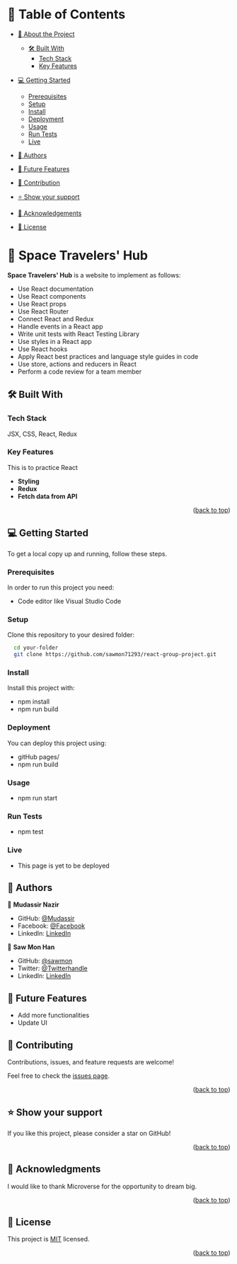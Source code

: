 <a name="readme-top"></a>

# 📗 Table of Contents

- [📖 About the Project](#about-project)

  - [🛠 Built With](#built-with)
    - [Tech Stack](#tech-stack)
    - [Key Features](#key-features)

- [💻 Getting Started](#getting-started)

  - [Prerequisites](#prerequisites)
  - [Setup](#setup)
  - [Install](#install)
  - [Deployment](#deployment)
  - [Usage](#usage)
  - [Run Tests](#runtests)
  - [Live](#live)

- [👥 Authors](#authors)
- [🔭 Future Features](#features)
- [🤝 Contribution](#contributing)
- [⭐️ Show your support](#support)
- [🙏 Acknowledgements](#acknowledgements)
- [📝 License](#license)

<!-- PROJECT DESCRIPTION -->

# 📖 Space Travelers' Hub <a name="about-project"></a>

**Space Travelers' Hub** is a website to implement as follows:

- Use React documentation
- Use React components
- Use React props
- Use React Router
- Connect React and Redux
- Handle events in a React app
- Write unit tests with React Testing Library
- Use styles in a React app
- Use React hooks
- Apply React best practices and language style guides in code
- Use store, actions and reducers in React
- Perform a code review for a team member

## 🛠 Built With <a name="built-with"></a>

### Tech Stack

<a name="built-with">JSX,</a>
<a name="tech-stack">CSS,</a>
<a name="tech-stack">React,</a>
<a name="tech-stack">Redux</a>

<!-- Features -->

### Key Features <a name="key-features"></a>

This is to practice React

- **Styling**
- **Redux**
- **Fetch data from API**

<p align="right">(<a href="#readme-top">back to top</a>)</p>

<!-- GETTING STARTED -->

## 💻 Getting Started <a name="getting-started"></a>

To get a local copy up and running, follow these steps.

### Prerequisites

In order to run this project you need:

- Code editor like Visual Studio Code

### Setup

Clone this repository to your desired folder:

```sh
  cd your-folder
  git clone https://github.com/sawmon71293/react-group-project.git
```

### Install

Install this project with:

- npm install
- npm run build

### Deployment

You can deploy this project using:

- gitHub pages/
- npm run build

### Usage

- npm run start

### Run Tests <a name="runtests"></a>

- npm test

<!-- AUTHORS -->

### Live <a name="live"></a>

- This page is yet to be deployed

## 👥 Authors <a name="authors"></a>

👤 **Mudassir Nazir**

- GitHub: [@Mudassir](https://github.com/Rana-Mudassir)
- Facebook: [@Facebook](https://www.facebook.com/rana.mudasir.142)
- LinkedIn: [LinkedIn](https://www.linkedin.com/in/rana-mudassir-nazir-03541114a/)

👤 **Saw Mon Han**

- GitHub: [@sawmon](https://github.com/sawmon71293)
- Twitter: [@Twitterhandle](https://twitter.com/sawmonhan)
- LinkedIn: [LinkedIn](https://www.linkedin.com/in/saw-mon-han/)

## 🔭 Future Features <a name="features"></a>

- Add more functionalities
- Update UI

<!-- CONTRIBUTING -->

## 🤝 Contributing <a name="contributing"></a>

Contributions, issues, and feature requests are welcome!

Feel free to check the [issues page](../../issues/).

<p align="right">(<a href="#readme-top">back to top</a>)</p>

<!-- SUPPORT -->

## ⭐️ Show your support <a name="support"></a>

If you like this project, please consider a star on GitHub!

<p align="right">(<a href="#readme-top">back to top</a>)</p>

<!-- ACKNOWLEDGEMENTS -->

## 🙏 Acknowledgments <a name="acknowledgements"></a>

I would like to thank Microverse for the opportunity to dream big.

<p align="right">(<a href="#readme-top">back to top</a>)</p>

<!-- LICENSE -->

## 📝 License <a name="license"></a>

This project is [MIT](./LICENSE) licensed.

<p align="right">(<a href="#readme-top">back to top</a>)</p>
